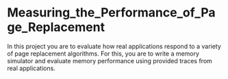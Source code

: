 # Measuring_the_Performance_of_Page_Replacement
In this project you are to evaluate how real applications respond to a variety of page replacement algorithms. For this, you are to write a memory simulator and evaluate memory performance using provided traces from real applications.
